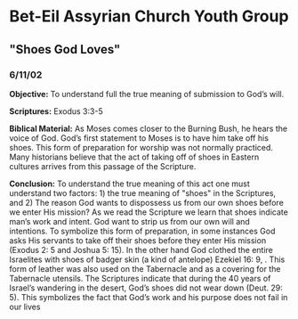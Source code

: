 # Bet-Eil Assyrian Church Youth Group

## "Shoes God Loves"

### 6/11/02

**Objective:** To understand full the true meaning of submission to God’s will.

**Scriptures:** Exodus 3:3-5

**Biblical Material:** As Moses comes closer to the Burning Bush, he hears the voice of God. God’s first statement to Moses is to have him take off his shoes. This form of preparation for worship was not normally practiced. Many historians believe that the act of taking off of shoes in Eastern cultures arrives from this passage of the Scripture.

**Conclusion:** To understand the true meaning of this act one must understand two factors: 1) the true meaning of "shoes" in the Scriptures, and 2) The reason God wants to dispossess us from our own shoes before we enter His mission? As we read the Scripture we learn that shoes indicate man’s work and intent. God want to strip us from our own will and intentions. To symbolize this form of preparation, in some instances God asks His servants to take off their shoes before they enter His mission (Exodus 2: 5 and Joshua 5: 15). In the other hand God clothed the entire Israelites with shoes of badger skin (a kind of antelope) Ezekiel 16: 9, . This form of leather was also used on the Tabernacle and as a covering for the Tabernacle utensils. The Scriptures indicate that during the 40 years of Israel’s wandering in the desert, God’s shoes did not wear down (Deut. 29: 5). This symbolizes the fact that God’s work and his purpose does not fail in our lives
